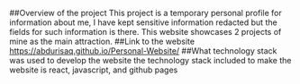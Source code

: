##Overview of the project
This project is a temporary personal profile for information about me, I have kept sensitive information redacted but the fields for such information is there.
This website showcases 2 projects of mine as the main attraction.
##Link to the website
https://abdurisaq.github.io/Personal-Website/
##What technology stack was used to develop the website
the technology stack included to make the website is react, javascript, and github pages
